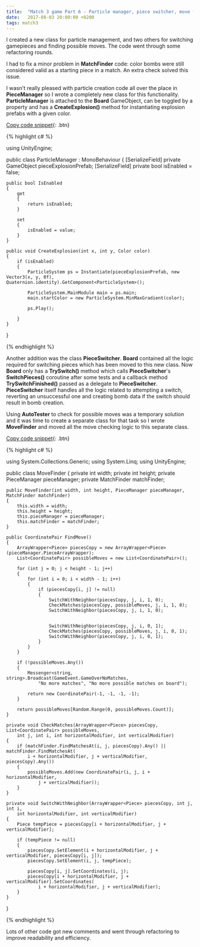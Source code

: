 ```yaml
---
title:  "Match 3 game Part 6 - Particle manager, piece switcher, move finder, refactoring"
date:   2017-08-03 20:00:00 +0200
tags: match3
---
```

I created a new class for particle management, and two others for switching gamepieces and finding possible moves. The code went through some refactoring rounds.
<!--more-->

I had to fix a minor problem in **MatchFinder** code: color bombs were still considered valid as a starting piece in a match. An extra check solved this issue.

I wasn't really pleased with particle creation code all over the place in **PieceManager** so I wrote a completely new class for this functionality. **ParticleManager** is attached to the **Board** GameObject, can be toggled by a property and has a **CreateExplosion()** method for instantiating explosion prefabs with a given color.

[Copy code snippet](#link){: .btn}  

{% highlight c# %}

using UnityEngine;

public class ParticleManager : MonoBehaviour
{
    [SerializeField]
    private GameObject pieceExplosionPrefab;
    [SerializeField]
    private bool isEnabled = false;

    public bool IsEnabled
    {
        get
        {
            return isEnabled;
        }

        set
        {
            isEnabled = value;
        }
    }

    public void CreateExplosion(int x, int y, Color color)
    {
        if (isEnabled)
        {
            ParticleSystem ps = Instantiate(pieceExplosionPrefab, new Vector3(x, y, 0f),
    Quaternion.identity).GetComponent<ParticleSystem>();

            ParticleSystem.MainModule main = ps.main;
            main.startColor = new ParticleSystem.MinMaxGradient(color);

            ps.Play();

        }
    }
}

{% endhighlight %}

Another addition was the class **PieceSwitcher**. **Board** contained all the logic required for switching pieces which has been moved to this new class. Now **Board** only has a **TrySwitch()** method which calls **PieceSwitcher**'s **SwitchPieces()** coroutine after some tests and a callback method **TrySwitchFinished()** passed as a delegate to **PieceSwitcher**. **PieceSwitcher** itself handles all the logic related to attempting a switch, reverting an unsuccessful one and creating bomb data if the switch should result in bomb creation.

Using **AutoTester** to check for possible moves was a temporary solution and it was time to create a separate class for that task so I wrote **MoveFinder** and moved all the move checking logic to this separate class.

[Copy code snippet](#link){: .btn}  

{% highlight c# %}

using System.Collections.Generic;
using System.Linq;
using UnityEngine;

public class MoveFinder
{
    private int width;
    private int height;
    private PieceManager pieceManager;
    private MatchFinder matchFinder;

    public MoveFinder(int width, int height, PieceManager pieceManager, MatchFinder matchFinder)
    {
        this.width = width;
        this.height = height;
        this.pieceManager = pieceManager;
        this.matchFinder = matchFinder;
    }

    public CoordinatePair FindMove()
    {
        ArrayWrapper<Piece> piecesCopy = new ArrayWrapper<Piece>(pieceManager.PieceArrayWrapper);
        List<CoordinatePair> possibleMoves = new List<CoordinatePair>();

        for (int j = 0; j < height - 1; j++)
        {
            for (int i = 0; i < width - 1; i++)
            {
                if (piecesCopy[i, j] != null)
                {
                    SwitchWithNeighbor(piecesCopy, j, i, 1, 0);
                    CheckMatches(piecesCopy, possibleMoves, j, i, 1, 0);
                    SwitchWithNeighbor(piecesCopy, j, i, 1, 0);


                    SwitchWithNeighbor(piecesCopy, j, i, 0, 1);
                    CheckMatches(piecesCopy, possibleMoves, j, i, 0, 1);
                    SwitchWithNeighbor(piecesCopy, j, i, 0, 1);
                }
            }
        }

        if (!possibleMoves.Any())
        {
            Messenger<string, string>.Broadcast(GameEvent.GameOverNoMatches,
                "No more matches", "No more possible matches on board");

            return new CoordinatePair(-1, -1, -1, -1);
        }

        return possibleMoves[Random.Range(0, possibleMoves.Count)];
    }

    private void CheckMatches(ArrayWrapper<Piece> piecesCopy, List<CoordinatePair> possibleMoves,
        int j, int i, int horizontalModifier, int verticalModifier)
    {
        if (matchFinder.FindMatchesAt(i, j, piecesCopy).Any() || matchFinder.FindMatchesAt(
            i + horizontalModifier, j + verticalModifier, piecesCopy).Any())
        {
            possibleMoves.Add(new CoordinatePair(i, j, i + horizontalModifier,
                j + verticalModifier));
        }
    }

    private void SwitchWithNeighbor(ArrayWrapper<Piece> piecesCopy, int j, int i,
        int horizontalModifier, int verticalModifier)
    {
        Piece tempPiece = piecesCopy[i + horizontalModifier, j + verticalModifier];

        if (tempPiece != null)
        {
            piecesCopy.SetElement(i + horizontalModifier, j + verticalModifier, piecesCopy[i, j]);
            piecesCopy.SetElement(i, j, tempPiece);

            piecesCopy[i, j].SetCoordinates(i, j);
            piecesCopy[i + horizontalModifier, j + verticalModifier].SetCoordinates(
                i + horizontalModifier, j + verticalModifier);
        }
    }
}

{% endhighlight %}

Lots of other code got new comments and went through refactoring to improve readability and efficiency.